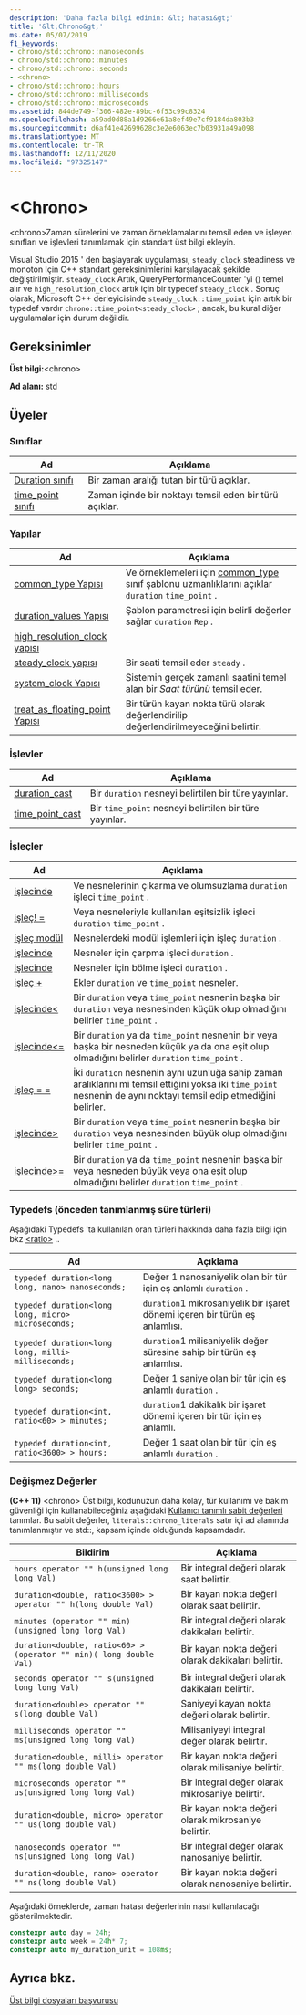 ```yaml
---
description: 'Daha fazla bilgi edinin: &lt; hatası&gt;'
title: '&lt;Chrono&gt;'
ms.date: 05/07/2019
f1_keywords:
- chrono/std::chrono::nanoseconds
- chrono/std::chrono::minutes
- chrono/std::chrono::seconds
- <chrono>
- chrono/std::chrono::hours
- chrono/std::chrono::milliseconds
- chrono/std::chrono::microseconds
ms.assetid: 844de749-f306-482e-89bc-6f53c99c8324
ms.openlocfilehash: a59ad0d88a1d9266e61a8ef49e7cf9184da803b3
ms.sourcegitcommit: d6af41e42699628c3e2e6063ec7b03931a49a098
ms.translationtype: MT
ms.contentlocale: tr-TR
ms.lasthandoff: 12/11/2020
ms.locfileid: "97325147"
---
```

# <a name="ltchronogt"></a>&lt;Chrono&gt;

\<chrono>Zaman sürelerini ve zaman örneklamalarını temsil eden ve işleyen sınıfları ve işlevleri tanımlamak için standart üst bilgi ekleyin.

Visual Studio 2015 ' den başlayarak uygulaması, `steady_clock` steadiness ve monoton Için C++ standart gereksinimlerini karşılayacak şekilde değiştirilmiştir. `steady_clock` Artık, QueryPerformanceCounter 'yi () temel alır ve `high_resolution_clock` artık için bir typedef `steady_clock` . Sonuç olarak, Microsoft C++ derleyicisinde `steady_clock::time_point` için artık bir typedef vardır `chrono::time_point<steady_clock>` ; ancak, bu kural diğer uygulamalar için durum değildir.

## <a name="requirements"></a>Gereksinimler

**Üst bilgi:**\<chrono>

**Ad alanı:** std

## <a name="members"></a>Üyeler

### <a name="classes"></a>Sınıflar

|Ad|Açıklama|
|-|-|
|[Duration sınıfı](../standard-library/duration-class.md)|Bir zaman aralığı tutan bir türü açıklar.|
|[time_point sınıfı](../standard-library/time-point-class.md)|Zaman içinde bir noktayı temsil eden bir türü açıklar.|

### <a name="structs"></a>Yapılar

|Ad|Açıklama|
|-|-|
|[common_type Yapısı](../standard-library/common-type-structure.md)|Ve örneklemeleri için [common_type](../standard-library/common-type-class.md) sınıf şablonu uzmanlıklarını açıklar `duration` `time_point` .|
|[duration_values Yapısı](../standard-library/duration-values-structure.md)|Şablon parametresi için belirli değerler sağlar `duration` `Rep` .|
|[high_resolution_clock yapısı](../standard-library/high-resolution-clock-struct.md)||
|[steady_clock yapısı](../standard-library/steady-clock-struct.md)|Bir saati temsil eder `steady` .|
|[system_clock Yapısı](../standard-library/system-clock-structure.md)|Sistemin gerçek zamanlı saatini temel alan bir *Saat türünü* temsil eder.|
|[treat_as_floating_point Yapısı](../standard-library/treat-as-floating-point-structure.md)|Bir türün kayan nokta türü olarak değerlendirilip değerlendirilmeyeceğini belirtir.|

### <a name="functions"></a>İşlevler

|Ad|Açıklama|
|-|-|
|[duration_cast](../standard-library/chrono-functions.md#duration_cast)|Bir `duration` nesneyi belirtilen bir türe yayınlar.|
|[time_point_cast](../standard-library/chrono-functions.md#time_point_cast)|Bir `time_point` nesneyi belirtilen bir türe yayınlar.|

### <a name="operators"></a>İşleçler

|Ad|Açıklama|
|-|-|
|[işlecinde](../standard-library/chrono-operators.md#operator-)|Ve nesnelerinin çıkarma ve olumsuzlama `duration` işleci `time_point` .|
|[işleç! =](../standard-library/chrono-operators.md#op_neq)|Veya nesneleriyle kullanılan eşitsizlik işleci `duration` `time_point` .|
|[işleç modül](../standard-library/chrono-operators.md#op_modulo)|Nesnelerdeki modül işlemleri için işleç `duration` .|
|[işlecinde](../standard-library/chrono-operators.md#op_star)|Nesneler için çarpma işleci `duration` .|
|[işlecinde](../standard-library/chrono-operators.md#op_div)|Nesneler için bölme işleci `duration` .|
|[işleç +](../standard-library/chrono-operators.md#op_add)|Ekler `duration` ve `time_point` nesneler.|
|[işlecinde&lt;](../standard-library/chrono-operators.md#op_lt)|Bir `duration` veya `time_point` nesnenin başka bir `duration` veya nesnesinden küçük olup olmadığını belirler `time_point` .|
|[işlecinde&lt;=](../standard-library/chrono-operators.md#op_lt_eq)|Bir `duration` ya da `time_point` nesnenin bir veya başka bir nesneden küçük ya da ona eşit olup olmadığını belirler `duration` `time_point` .|
|[işleç = =](../standard-library/chrono-operators.md#op_eq_eq)|İki `duration` nesnenin aynı uzunluğa sahip zaman aralıklarını mi temsil ettiğini yoksa iki `time_point` nesnenin de aynı noktayı temsil edip etmediğini belirler.|
|[işlecinde&gt;](../standard-library/chrono-operators.md#op_gt)|Bir `duration` veya `time_point` nesnenin başka bir `duration` veya nesnesinden büyük olup olmadığını belirler `time_point` .|
|[işlecinde&gt;=](../standard-library/chrono-operators.md#op_gt_eq)|Bir `duration` ya da `time_point` nesnenin başka bir veya nesneden büyük veya ona eşit olup olmadığını belirler `duration` `time_point` .|

### <a name="typedefs-predefined-duration-types"></a>Typedefs (önceden tanımlanmış süre türleri)

Aşağıdaki Typedefs 'ta kullanılan oran türleri hakkında daha fazla bilgi için bkz [\<ratio>](../standard-library/ratio.md) ..

|Ad|Açıklama|
|-|-|
|`typedef duration<long long, nano> nanoseconds;`|Değer 1 nanosaniyelik olan bir tür için eş anlamlı `duration` .|
|`typedef duration<long long, micro> microseconds;`|`duration`1 mikrosaniyelik bir işaret dönemi içeren bir türün eş anlamlısı.|
|`typedef duration<long long, milli> milliseconds;`|`duration`1 milisaniyelik değer süresine sahip bir türün eş anlamlısı.|
|`typedef duration<long long> seconds;`|Değer 1 saniye olan bir tür için eş anlamlı `duration` .|
|`typedef duration<int, ratio<60> > minutes;`|`duration`1 dakikalık bir işaret dönemi içeren bir tür için eş anlamlı.|
|`typedef duration<int, ratio<3600> > hours;`|Değer 1 saat olan bir tür için eş anlamlı `duration` .|

### <a name="literals"></a>Değişmez Değerler

**(C++ 11)** \<chrono> Üst bilgi, kodunuzun daha kolay, tür kullanımı ve bakım güvenliği için kullanabileceğiniz aşağıdaki [Kullanıcı tanımlı sabit değerleri](../cpp/user-defined-literals-cpp.md) tanımlar. Bu sabit değerler, `literals::chrono_literals` satır içi ad alanında tanımlanmıştır ve std::, kapsam içinde olduğunda kapsamdadır.

|Bildirim|Açıklama|
|-|-|
|`hours operator "" h(unsigned long long Val)`|Bir integral değeri olarak saat belirtir.|
|`duration<double, ratio<3600> > operator "" h(long double Val)`|Bir kayan nokta değeri olarak saat belirtir.|
|`minutes (operator "" min)(unsigned long long Val)`|Bir integral değeri olarak dakikaları belirtir.|
|`duration<double, ratio<60> > (operator "" min)( long double Val)`|Bir kayan nokta değeri olarak dakikaları belirtir.|
|`seconds operator "" s(unsigned long long Val)`|Bir integral değeri olarak dakikaları belirtir.|
|`duration<double> operator "" s(long double Val)`|Saniyeyi kayan nokta değeri olarak belirtir.|
|`milliseconds operator "" ms(unsigned long long Val)`|Milisaniyeyi integral değer olarak belirtir.|
|`duration<double, milli> operator "" ms(long double Val)`|Bir kayan nokta değeri olarak milisaniye belirtir.|
|`microseconds operator "" us(unsigned long long Val)`|Bir integral değer olarak mikrosaniye belirtir.|
|`duration<double, micro> operator "" us(long double Val)`|Bir kayan nokta değeri olarak mikrosaniye belirtir.|
|`nanoseconds operator "" ns(unsigned long long Val)`|Bir integral değer olarak nanosaniye belirtir.|
|`duration<double, nano> operator "" ns(long double Val)`|Bir kayan nokta değeri olarak nanosaniye belirtir.|

Aşağıdaki örneklerde, zaman hatası değerlerinin nasıl kullanılacağı gösterilmektedir.

```cpp
constexpr auto day = 24h;
constexpr auto week = 24h* 7;
constexpr auto my_duration_unit = 108ms;
```

## <a name="see-also"></a>Ayrıca bkz.

[Üst bilgi dosyaları başvurusu](../standard-library/cpp-standard-library-header-files.md)
